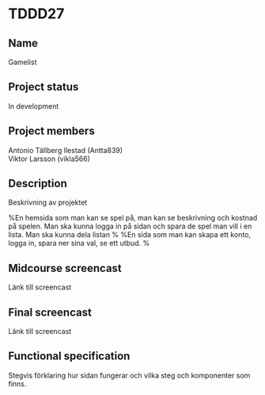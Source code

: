 # TDDD27

## Name
Gamelist

## Project status
In development

## Project members
Antonio Tällberg Ilestad (Antta839)                                                                                                                                   
Viktor Larsson (vikla566)

## Description
Beskrivning av projektet

%En hemsida som man kan se spel på, man kan se beskrivning och kostnad på spelen. Man ska kunna logga in på sidan och spara de spel man vill i en lista. Man ska kunna dela listan %
%En sida som man kan skapa ett konto, logga in, spara ner sina val, se ett utbud. %

## Midcourse screencast
Länk till screencast

## Final screencast
Länk till screencast

## Functional specification
Stegvis förklaring hur sidan fungerar och vilka steg och komponenter som finns.




